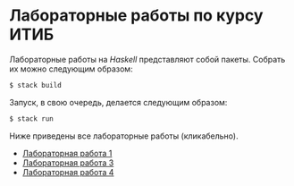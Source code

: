# Лабораторные работы по курсу ИТИБ

Лабораторные работы на _Haskell_ представляют собой пакеты.
Собрать их можно следующим образом:

```bash
$ stack build
```

Запуск, в свою очередь, делается следующим образом:

```bash
$ stack run
```

Ниже приведены все лабораторные работы (кликабельно).

* [Лабораторная работа 1](lab01/)
* [Лабораторная работа 3](lab03/)
* [Лабораторная работа 4](lab04/)
